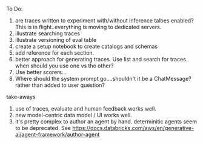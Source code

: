 To Do:

1. are traces written to experiment with/without inference talbes enabled?  This is in flight..everything is moving to dedicated servers.
5. illustrate searching traces
6. illustrate versioning of eval table
8. create a setup notebook to create catalogs and schemas
9. add reference for each section.
10. better approach for generating traces.  Use list and search for traces.  when should you use one vs the other?
11. Use better scorers...
12. Where should the system prompt go....shouldn't it be a ChatMessage? rather than added to user question?


take-aways

1. use of traces, evaluate and human feedback works well.
2. new model-centric data model / UI works well.
3. it's pretty complex to author an agent by hand.  determinitic agents seem to be deprecated.    See https://docs.databricks.com/aws/en/generative-ai/agent-framework/author-agent


